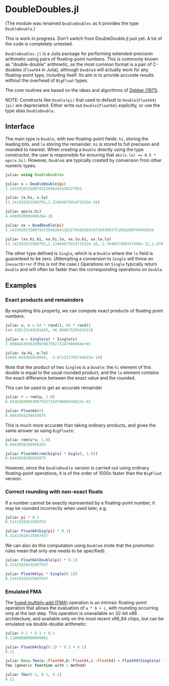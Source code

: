 DoubleDoubles.jl
===============

(The module was renamed `DoubleDoubles` as it provides the type `DoubleDouble`.)

This is work in progress. Don't switch from DoubleDouble.jl just yet. A lot of the code is completely untested.

`DoubleDoubles.jl` is a Julia package for performing extended-precision arithmetic using pairs of floating-point numbers. This is commonly known as "double-double" arithmetic, as the most common format is a pair of C-doubles (`Float64` in Julia), although `Double`s will actually work for any floating-point type, including itself. Its aim is to provide accurate results without the overhead of `BigFloat` types.

The core routines are based on the ideas and algorithms of [Dekker (1971)][dekker1971].

NOTE: Constructs like `Double(pi)` that used to default to `Double{Float64}(pi)` are depreciated.
Either write out `Double{Float64}` explicitly, or use the type alias `DoubleDouble`.

Interface
---------
The main type is `Double`, with two floating-point fields: `hi`, storing the leading bits, and `lo` storing the remainder. `hi` is stored to full precision and rounded to nearest.  When creating a `Double` directly using the type constructor, the user is responsible for ensuring that `abs(x.lo) <= 0.5 * eps(x.hi)`.
However, `Double`s are typically created by conversion from other numeric types.

```julia
julia> using DoubleDoubles

julia> x = DoubleDouble(pi)
3.14159265358979323846264338327953

julia> (x.hi, x.lo)
(3.141592653589793,1.2246467991473532e-16)

julia> eps(x.hi)
4.440892098500626e-16

julia> xx = QuadDouble(pi)
3.1415926535897932384626433832795028841971693993751058209749445924

julia> (xx.hi.hi, xx.hi.lo, xx.lo.hi, xx.lo.lo)
(3.141592653589793,1.2246467991473532e-16,-2.764667309787496e-32,1.4797009536535408e-48)
```

The other type defined is `Single`, which is a `Double` where the `lo` field is guaranteed to be zero.
(Attempting a conversion to `Single` will throw an `InexactError` if this is not the case.)
Operations on `Single` typically return `Double` and will often be faster than the corresponding operations on `Double`.

Examples
---------
### Exact products and remainders

By exploiting this property, we can compute exact products of floating point numbers.

```julia
julia> u, v = 64 * rand(), 64 * rand()
(44.438125149181445, 46.96067529434315)

julia> w = Single(u) * Single(v)
2.08684436582009398756273247966684e+03

julia> (w.hi, w.lo)
(2086.844365820094, -3.871317795744025e-14)
```
Note that the product of two `Single`s is a `Double`: the `hi` element of this
double is equal to the usual rounded product, and the `lo` element contains the exact
difference between the exact value and the rounded.

This can be used to get an accurate remainder
```julia
julia> r = rem(w, 1.0)
8.44365820093987562732479666836822e-01

julia> Float64(r)
0.8443658200939875
```

This is much more accurate than taking ordinary products, and gives the same answer as using `BigFloat`s:
```julia
julia> rem(u*v, 1.0)
0.8443658200940263

julia> Float64(rem(big(u) * big(v), 1.0))
0.8443658200939875
```
However, since the `DoubleDouble` version is carried out using ordinary floating-point operations, it is of the order of 1000x faster than the `BigFloat` version.

### Correct rounding with non-exact floats

If a number cannot be exactly represented by a floating-point number, it may be rounded incorrectly when used later, e.g.
```julia
julia> pi * 0.1
0.3141592653589793

julia> Float64(big(pi) * 0.1)
0.31415926535897937
```
We can also do this computation using `Double`s (note that the promotion rules mean that only one needs to be specified):
```julia
julia> Float64(Double(pi) * 0.1)
0.31415926535897937

julia> Float64(pi * Single(0.1))
0.31415926535897937
```

### Emulated FMA

The [fused multiply-add (FMA)](http://en.wikipedia.org/wiki/Multiply%E2%80%93accumulate_operation) operation is an intrinsic floating-point
operation that allows the evaluation of `a * b + c`, with rounding occurring only
at the last step. This operation is unavailable on 32-bit x86 architecture, and available
only on the most recent x86_64 chips, but can be emulated via double-double arithmetic:

```julia
julia> 0.1 * 0.1 + 0.1
0.11000000000000001

julia> Float64(big(0.1) * 0.1 + 0.1)
0.11

julia> Base.fma(a::Float64,b::Float64,c::Float64) = Float64(Single(a) * Single(b) + Single(c))
fma (generic function with 1 method)

julia> fma(0.1, 0.1, 0.1)
0.11
```

[dekker1971]: http://link.springer.com/article/10.1007%2FBF01397083  "T.J. Dekker (1971) 'A floating-point technique for extending the available precision', Numerische Mathematik, Volume 18, Issue 3, pp 224-242"

